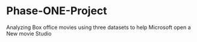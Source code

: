 # Phase-ONE-Project
Analyzing Box office movies  using three datasets to help Microsoft open a New movie Studio
